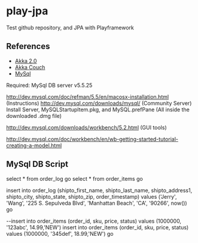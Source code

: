 play-jpa
========

Test github repository, and JPA with Playframework

## References

* [Akka 2.0](http://akka.io/)
* [Akka Couch](https://raw.github.com/m242/akka-couch)
* [MySql](http://dev.mysql.com/downloads/mysql/)


Required:  MySql DB server v5.5.25

http://dev.mysql.com/doc/refman/5.5/en/macosx-installation.html  (Instructions)
http://dev.mysql.com/downloads/mysql/              (Community Server)
Install Server, MySQLStartupItem.pkg, and MySQL.prefPane (All inside the downloaded .dmg file)

http://dev.mysql.com/downloads/workbench/5.2.html  (GUI tools)


http://dev.mysql.com/doc/workbench/en/wb-getting-started-tutorial-creating-a-model.html



## MySql DB Script

select * from order_log
go
select * from order_items
go

insert into order_log (shipto_first_name, shipto_last_name, shipto_address1, shipto_city, shipto_state, shipto_zip, order_timestamp) values ('Jerry', 'Wang', '225 S. Sepulveda Blvd', 'Manhattan Beach', 'CA', '90266', now())
go


--insert into order_items (order_id, sku, price, status) values (1000000, '123abc', 14.99,'NEW')
insert into order_items (order_id, sku, price, status) values (1000000, '345def', 18.99,'NEW')
go